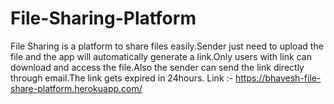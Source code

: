 # File-Sharing-Platform
File Sharing is a platform to share files easily.Sender just need to upload the file and the app will automatically generate a link.Only users with link can download and access the file.Also the sender can send the link directly through email.The link gets expired in 24hours.
Link :- https://bhavesh-file-share-platform.herokuapp.com/
